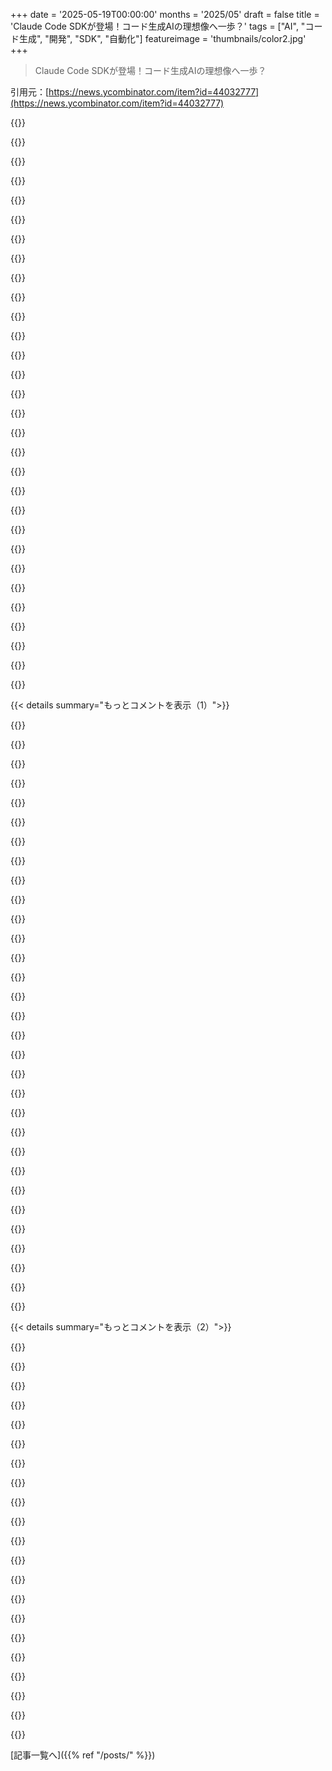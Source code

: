 +++
date = '2025-05-19T00:00:00'
months = '2025/05'
draft = false
title = 'Claude Code SDKが登場！コード生成AIの理想像へ一歩？'
tags = ["AI", "コード生成", "開発", "SDK", "自動化"]
featureimage = 'thumbnails/color2.jpg'
+++

> Claude Code SDKが登場！コード生成AIの理想像へ一歩？

引用元：[https://news.ycombinator.com/item?id=44032777](https://news.ycombinator.com/item?id=44032777)




{{<matomeQuote body="Claude Codeの進む方向、まさに俺がagentic coding toolに求めてた”unix toolish”な哲学だわ。初期プレビューから使ってるけど、方向性は見てきたよ。コーディングagentの”黄金”の最終形は、Feature Request（例えばJiraチケット）を渡したら、レビューとフィードバック用のPRを出してくれることなんだ。Cursorとかwindsurfとかは、ローカルエディタだから行き止まり。CIに入らないし。AI optimal usageのためにコードベースをツール化するなら、headlessな使い方ができる技術を目指すべき。Claude Codeはツール経由で自動化の一部として簡単に使えるのがデフォになった理由。（npmパッケージのCodexも同じ）。免責事項だけど、俺は企業がagent optimal usageのためにコードベースをツール化する手伝いしてるから、設定しやすいツールにバイアスあるかも。" userName="d_watt" createdAt="2025/05/19 18:43:35" color="#ff5733">}}




{{<matomeQuote body="その黄金の最終形はどうかな。俺の理想は、AIエージェントに囲まれた部屋で、コーディング、設計、テストとか全部任せて、俺は真ん中で指示、方向付け、趣味適用とかする感じ。会話だけで、キーボードは99%いらない。それが俺が望む未来であり、待ち遠しいね。" userName="jdmoreira" createdAt="2025/05/19 19:02:26" color="">}}




{{<matomeQuote body="これって俺だけ？それともミレニアルあるある？音声操作マジで嫌い。ボイスメッセージも嫌いだし、送るのも嫌い。AIエージェント10体に声で指示するなんて考えただけで冷や汗出るわ。頼むからキーボードと画面くれ、以上。" userName="Roritharr" createdAt="2025/05/19 19:26:27" color="">}}




{{<matomeQuote body="AIがJiraチケットの仕事を合理的なプルリクレベルでアウトソースできるようになったら、多くの企業マネージャーはオフショアチームを置いておく意味あるの？って本気で考えるようになるだろうね。" userName="pjmlp" createdAt="2025/05/19 20:54:45" color="">}}




{{<matomeQuote body="もしそれが未来なら、ソフトエンジニアは大幅削減ってこと？君が言ってるのって、一人テクニカルプロダクトマネージャーがいれば良いってことで、ソフトエンジニアチームはいらないってことだよね。" userName="csto12" createdAt="2025/05/19 20:17:36" color="">}}




{{<matomeQuote body="＞”黄金”の最終形はJiraチケット渡したらPR出す<br>君の言うことは分かるけど、別の言い方すれば、ソフト開発の一番魂がすり減る部分、つまりJiraチケットだけ残されるってどれだけ憂鬱なことか。" userName="andrewstuart" createdAt="2025/05/19 18:46:09" color="">}}




{{<matomeQuote body="俺ミレニアルだけど、音声コントロールは絶対使わない。人生で一度も使ったことないし、これからもしないことを願う。機械に話しかけて命令するってことに脳内のブロックがあるんだよね。まあ、期待通りに動かない時は盛大に罵詈雑言を浴びせるけど。" userName="forgotoldacc" createdAt="2025/05/20 03:52:04" color="">}}




{{<matomeQuote body="WhatsAppに唯一追加してほしいAI機能はボイスメッセージの文字起こしだけだな！" userName="mcintyre1994" createdAt="2025/05/20 02:22:15" color="">}}




{{<matomeQuote body="ここで言う聖杯みたいになってるのは、『ビジネスってのは一人の人間、つまりCEOがデスクに座って取引したり、仮想＆物理的なエージェントに会計、工場運営、R＆D管理、マーケティングキャンペーンとか全部指示するだけ』ってことみたいだね。それだけ。CEO一人、（多分）弁護士一人、あとは高額なAI/ロボティクス費用＝全てのビジネス。厄介な従業員に給料払う必要なし。それが究極の最終目標、彼らが望んでること。それは俺たちが望んでる未来？" userName="ryandrake" createdAt="2025/05/19 23:02:39" color="#ff33a1">}}




{{<matomeQuote body="1時間のミーティングで顎が痛くなるし、2時間で声枯れるわ。16時間タイピングしたりギター弾いたりしても、指が疲れたことなんてないけどね。うん、一日中話すより、クリックしたりタイピングしたりする方がいいな。" userName="Demiurge" createdAt="2025/05/20 04:36:43" color="">}}




{{<matomeQuote body="English, Spanish, Portuguese, Russianだけだよ。" userName="oezi" createdAt="2025/05/20 09:26:44" color="">}}




{{<matomeQuote body="違うね。コード生成エージェントの”黄金の”最終形態は、自分のマシン（あるいは好きなマシン）で動く、無料のオープンソースのコード生成エージェントだよ。ターミナルで実行するコマンド、例えばlsとかpsとかkillとか、それぞれにお金払うなんて想像できる？意味不明でしょ？うん、LLMsでも同じこと。僕は「プロプライエタリなLLMsを禁止しろ」って言ってるんじゃなくて、ハッカーたち（昔こういうサイト読んでたような人たちね）は、主なツールとして無料のオープンソースなものを持つべきだって言ってるんだ。" userName="dakiol" createdAt="2025/05/19 21:53:38" color="#785bff">}}




{{<matomeQuote body="あるいは、書かれるソフトウェアの量がものすごく増えるか。ソフトウェアを書くコストが下がれば、それに対する需要はおそらく上がるだろうしね…" userName="Wowfunhappy" createdAt="2025/05/19 20:32:01" color="#ff5c5c">}}




{{<matomeQuote body="何て言われてもいいけど、これはJIRAチケットを書く人たちに、実際に何を構築したいのかをよく考えて、明確に表現させるっていう素晴らしい副次効果があるだろうね。" userName="btbuildem" createdAt="2025/05/19 19:45:46" color="#ff33a1">}}




{{<matomeQuote body="価値のあるスキルは、創造性、センス、キュレーション、優先順位付けなんかになるだろうね。そういうスキルはエンジニアリングにも応用できる。Fabrice Bellardを偉大にしているのは何？テクニカルスキルだけじゃないと思うんだ。最も成功する人たちの何人かは、エンジニアの一部だろうけど、Steve Jobsタイプやアーティストみたいな人たちもいると思うな。" userName="jdmoreira" createdAt="2025/05/19 20:33:10" color="#ff33a1">}}




{{<matomeQuote body="もうそれできんじゃん？Aider CLIをGitHub actionに入れてissue作ったら動くようにすればええやん。" userName="k__" createdAt="2025/05/19 20:19:09" color="">}}




{{<matomeQuote body="個人的には製品をどうするか考えるのが楽しいとこなんだよね。計画立てるのは必要だけど、コード書くこと自体じゃなくて新しいもの作るのが喜び。コード自体が好きって人もいるのはわかるけど！" userName="d_watt" createdAt="2025/05/19 18:49:52" color="">}}




{{<matomeQuote body="ほとんどの会社はそういうレベルの開発者なんて気にしなくて、安いとこにオフショアするもんだよ。" userName="pjmlp" createdAt="2025/05/19 20:56:48" color="">}}




{{<matomeQuote body="Anthropicも今日似たようなのベータ版で発表したよ。これ見て。https://docs.anthropic.com/en/docs/claude-code/github-action..." userName="sync" createdAt="2025/05/19 19:32:18" color="#45d325">}}




{{<matomeQuote body="LLMは計画立てたり製品どうするか考えるのが人間より得意なんだよね。コード書いてもらうより、どんなコード書くかとかライブラリ何使うかとか、考えから漏れてる作業とか、そういう”調べる”フェーズをスキップするために使ってる感じだよ。" userName="TeMPOraL" createdAt="2025/05/19 21:17:40" color="#ff5733">}}




{{<matomeQuote body="＞コーディングAIの理想はFeature Request（Jiraとか）渡したらPR作ってくれること。Cursorとかはローカルだから行き止まり。それって最近のOpenAI codexの売り文句と一緒じゃない？ただ、レビュー見ると出力の質は”うーん”って感じだけどね。" userName="virgildotcodes" createdAt="2025/05/19 19:15:06" color="">}}




{{<matomeQuote body="基本スタートレックのコンピューターって感じだね。" userName="cortesoft" createdAt="2025/05/19 22:56:30" color="">}}




{{<matomeQuote body="AIエージェントは新しいオフショアだよ。これからの凄腕開発者は、顧客の要望や専門知識があって、AIを効率よく操れる人。人間同士だと情報伝達ロスあるから。数年後には一日30-50k行コード書く人とか出てきそう。俺は今AI2個で5-10k行だけど、20個動かすこと想像してみてよ。" userName="CuriouslyC" createdAt="2025/05/20 09:33:07" color="#785bff">}}




{{<matomeQuote body="これどうやって見つけたの？公式サイトのニュースには出てないのに。こういうの俺もすぐ知りたいわ！" userName="MattSayar" createdAt="2025/05/20 02:33:31" color="">}}




{{<matomeQuote body="思い出させてくれるね、20年。この世界に長くいると、RSIとかPTとかの合間の休憩が、手の健康維持に大事だって思うんだ。もちろんYMMVだけど、筋肉のスタミナじゃなくて、腱とか最終的には関節が問題になるんだよ。" userName="shermantanktop" createdAt="2025/05/20 06:03:19" color="">}}




{{<matomeQuote body="Claude CodeはコーディングにLLMを使う中で一番好きだな。でもさ、本当に必要なのはオープンソース版で、どのモデルも通せて、色々なモデルの回答を比較できるやつだと思うんだ。（Aiderとか他の選択肢はClaude Codeみたいに使いやすくないんだよ）これがAnthropicがやりたいことじゃないのはわかるけど、消費者としては、最高のモデルを使いたいだけで、エコシステムに縛られたくないんだ。" userName="Vanclief" createdAt="2025/05/19 21:18:57" color="#38d3d3">}}




{{<matomeQuote body="OpenAI codexが君が言ってることに一番近いんじゃないかな、あれはオープンソースで、どんなプロバイダーのモデルも使えるよ。今はまだclaude codeほど良くないけど、すぐ追いつくと思うね。<br>https://github.com/openai/codex/tree/main" userName="ayargz" createdAt="2025/05/19 22:16:59" color="#ff5c5c">}}




{{<matomeQuote body="OpenCodeプロジェクトに興味あるかもね。<br>https://github.com/opencode-ai/opencode<br>まだ開発中だけど、有望に見えるよ。" userName="jennings_hunter" createdAt="2025/05/20 13:05:08" color="#ff5c5c">}}




{{<matomeQuote body="＞（Aiderとか他の選択肢はClaude Codeみたいに使いやすくないんだよ）<br>Claude CodeはAiderより何が良いの？" userName="energy123" createdAt="2025/05/20 03:52:24" color="">}}




{{<matomeQuote body="質問だけどさ、それに同意するんだけど、その他のモデルってMCPサーバーで動くように学習する必要があるのかな？それともそれは問題ないの？" userName="greyman" createdAt="2025/05/20 11:16:13" color="">}}




{{< details summary="もっとコメントを表示（1）">}}

{{<matomeQuote body="最近ちょっと自慢しすぎてるんだけどさ。でも前のコメントで、Goで書いたまさに君が求めてるサービスについて書いてるからチェックしてみてよ。" userName="baalimago" createdAt="2025/05/20 06:21:52" color="">}}




{{<matomeQuote body="https://termineer.io/" userName="Semtexzv" createdAt="2025/05/21 09:47:57" color="#ff33a1">}}




{{<matomeQuote body="Claude CodeはMCPサーバーとして使えるから、ある程度はもうできるよ。" userName="pram" createdAt="2025/05/19 22:18:11" color="#ff5c5c">}}




{{<matomeQuote body="AiderはPythonとshell scriptingのサポートをずいぶん前からやってるんだよ[0]。最近スクリーキャスト[1]を作ったんだけど、130個もの新しいプログラミング言語のサポートを追加する取り組みの一環として、アドホックなbashスクリプトaiderも含んでるんだ。このアプローチがいかに強力か、雰囲気がわかるかもね。<br>[0] https://aider.chat/docs/scripting.html<br>[1] https://aider.chat/docs/recordings/tree-sitter-language-pack..." userName="anotherpaulg" createdAt="2025/05/19 19:51:41" color="#785bff">}}




{{<matomeQuote body="Aiderマジ最高。MCPsももうすぐ対応するらしいよ。開発ブランチでテスト中だけどね。そしたらPRとかチケットとか使って、信頼できるモデルでエンドツーエンドの開発ができるようになるんだ。" userName="hztar" createdAt="2025/05/19 21:22:36" color="#45d325">}}




{{<matomeQuote body="それ、すげー良いニュースじゃん！<br>俺もAiderマジ好きだし、それこそ今一番欲しい機能なんだよ。これで色々作れるようになるぞー！" userName="jacob019" createdAt="2025/05/19 23:25:18" color="">}}




{{<matomeQuote body="AiderをClaude Codeにどれくらい近づけられるかな？<br>てかさ、Claude CodeのUXは良かったんだけど、Gemini 2.5 Pro使ってるから結局使ってないんだよね。<br>コミットとかは別にいらないから、基本的にはClaude CodeみたいなUXが好きなんだよなー。どう思う？" userName="unshavedyak" createdAt="2025/05/19 20:33:16" color="">}}




{{<matomeQuote body="自動コミットはオフにできるぜ。" userName="m3kw9" createdAt="2025/05/19 23:32:49" color="#785bff">}}




{{<matomeQuote body="自動コミットはオフにできるけど、ファイルが勝手に変更されるのは止められないよ。Claude Codeの良いとこは、変更が適用される前にそれに対してフィードバックできるってことなんだ。" userName="CGamesPlay" createdAt="2025/05/20 02:51:02" color="#ff33a1">}}




{{<matomeQuote body="それってさ、/architectモードのそもそもの目的じゃね？<br>aiderが変更を適用して良いか聞いてくる前に、プロンプトの中で解決策を練り上げるんでしょ？" userName="mafro" createdAt="2025/05/20 02:55:29" color="">}}




{{<matomeQuote body="いや、さっき最新版のAiderで試してみたけど、architectモード有効なのに勝手に変更されちゃったよ。" userName="CGamesPlay" createdAt="2025/05/20 03:05:36" color="#38d3d3">}}




{{<matomeQuote body="これ見てみ。<br>https://aider.chat/docs/config/options.html#--auto-accept-ar..." userName="peterhadlaw" createdAt="2025/05/20 12:10:04" color="#38d3d3">}}




{{<matomeQuote body="なら/askモード使ってみなよ。<br>これでまだファイルが編集されちゃうなら、何かおかしいぜ。" userName="Imanari" createdAt="2025/05/20 05:31:11" color="#ff5733">}}




{{<matomeQuote body="自動コミットは別に良いと思うんだよね。だって簡単に元に戻せるから。<br>ただ、ちゃんとブランチ作ってるかは確認した方が良いけどね。" userName="m3kw9" createdAt="2025/05/20 13:24:42" color="">}}




{{<matomeQuote body="Aiderに洗練されたGitHub Actionsワークフローができたら．リポジトリにファイル置くだけでissuesからいろんなモデルと話せるようになって，マジ儲かるんじゃね？" userName="k__" createdAt="2025/05/19 20:23:07" color="">}}




{{<matomeQuote body="Claude Codeチームの追加情報だよ（http：／／latent．space／p／claude－code から）．トランスクリプトの要約ね．<br>－Anthropicの社員，無制限Claude使って一日平均6ドルだって<br>－どこでも使える”Linux”ユーティリティみたいなヘッドレス版Claude Code超いいね<br>－ユーザーが拡張できるプラットフォームとして<br>－今後のロードマップ：サンドボックス，ブランチ，プランニングとか<br>－Sonnet 3．7がずっと使えるエージェントモデルになるかも" userName="swyx" createdAt="2025/05/19 18:27:50" color="#ff33a1">}}




{{<matomeQuote body="”－Anthropicの社員，無制限Claude使って一日平均6ドルだって”についてね．リンク先には”Anthropic社内には一日で1000ドル以上使うエンジニアもいるらしい！”って書いてあるじゃん．<br>平均じゃなくて，P50とかP75とかP95の費用はどうなってるか知りたいよね？" userName="philosophty" createdAt="2025/05/19 18:56:04" color="#ff33a1">}}




{{<matomeQuote body="わかるー．それ知りたいね．どんな作業でそんなにお金かかるのかも．" userName="thesurlydev" createdAt="2025/05/19 19:33:32" color="">}}




{{<matomeQuote body="たぶん教えてくれないだろうから，聞かなかったよ．" userName="swyx" createdAt="2025/05/19 21:49:53" color="">}}




{{<matomeQuote body="俺の使い方が悪いのかな，でもClaude Codeを2時間使ったら簡単に20ドル以上かかっちゃうんだよ．個人プロジェクトには高すぎて使うのやめたわ．" userName="ipsum2" createdAt="2025/05/19 18:42:24" color="#45d325">}}




{{<matomeQuote body="前にコスト管理どうやってるかコメントしたことあるよ，よかったら見てね．https：／／news．ycombinator．com／item？id＝43737060" userName="jasonjmcghee" createdAt="2025/05/19 18:45:05" color="">}}




{{<matomeQuote body="でもそれって自分で頑張ってコスト下げてる場合だよね．Anthropicのエンジニアは無制限でタダで使えるんだから全然違うじゃん．<br>俺も昨日のポッドキャスト聞いて，一日6ドルって数字聞いた時二度見したわ．" userName="Wowfunhappy" createdAt="2025/05/19 21:13:54" color="">}}




{{<matomeQuote body="ClaudeのMaxプランにはClaude Codeもついてるんだよ．月100ドルは安くないけど，個人的には十分元取れてる気がする．" userName="d_watt" createdAt="2025/05/19 18:44:52" color="#ff33a1">}}




{{<matomeQuote body="ありがとう、参考になったよ。Claude Code試してみたけど、ポテンシャルは高いと思ったんだけどね、最低でも1日20ドルかかる感じだった。年間にすると3.6万ドル！　VCとか大企業なら良いかもだけど、サイドプロジェクトとか個人だとヤバい出費だよ。月100ドルなら全然違うけどね。だからMaxプランにアップグレードして試してみる。月100ドルで済むなら、かなり価値が変わってくるね。" userName="ttcbj" createdAt="2025/05/19 18:57:50" color="#785bff">}}




{{<matomeQuote body="これ、どういう意味？　Claude Codeが月100ドルで定額ってこと？　上限とかあるの？　月に100ドル分以上使ったらどうなるの？　公式サイト見てもよく分からないんだよね。<br>編集：自己解決したわ＞5時間ごとにClaude Codeでプロンプトを約50～200回送れるらしい。ヤバいね。これ、めちゃくちゃお得じゃん。" userName="buzzerbetrayed" createdAt="2025/05/19 19:53:18" color="#ff5733">}}




{{<matomeQuote body="これ、自分もめちゃくちゃ惹かれてるんだよね。唯一の願いは、VS Code Cline（みたいな拡張機能）から定額のClaudeにアクセスできたら最高なんだけどなー。それができれば完璧パッケージだよ。月100ドル＋APIクレジットで毎日いくらかかるのは、やっぱ高くなりそう。" userName="darkteflon" createdAt="2025/05/19 20:59:03" color="#ff5c5c">}}




{{<matomeQuote body="MaxプランになってからClaude Code、かなり使ってるけど、自分で上限に達したことは一度もないよ。" userName="adefa" createdAt="2025/05/20 00:25:08" color="#ff5c5c">}}




{{<matomeQuote body="もしかしたら、Anthropicのエンジニアは、その限界とか欠点を完全に理解してるから、あまり使わないのかもしれないね。" userName="davidcbc" createdAt="2025/05/20 15:41:01" color="">}}




{{<matomeQuote body="Claude Max Planを使ってみたらどう？　100ドルからだよ。" userName="sagarpatil" createdAt="2025/05/20 04:10:43" color="">}}




{{<matomeQuote body="最近の latent spaceポッドキャスト、めちゃ良いね。高いSNRでこれだけたくさんアウトプットしてる人、他に見当たらないよ。ここ10年くらいのあなたの仕事の量と価値にはマジで驚かされる。simonwとかgwernとかと比較してもね。再現するのは難しいだろうけど、他の人もあなたの生産性を見習えると良いね。" userName="big_toast" createdAt="2025/05/19 19:26:57" color="">}}

{{</details>}}




{{< details summary="もっとコメントを表示（2）">}}

{{<matomeQuote body="ありがとう、嬉しいよ:) 俺の原則はlearninpublic.orgにあるから良かったら見て。正直、もっと質×量上げたいけど、今のレベル保つだけでも大変なんだよね。ワークライフバランスとかストレスもヤバいし、みんなからの期待も半端ないからさ。" userName="swyx" createdAt="2025/05/19 21:35:50" color="">}}




{{<matomeQuote body="ポッドキャストってさあ、これの宣伝っぽくなかった？公平だった？" userName="shostack" createdAt="2025/05/20 03:26:53" color="">}}




{{<matomeQuote body="AIコードアシスタント作るなら、特定の基盤モデルに縛られるのは嫌だなあ。これ成功するのって、どのモデルも性能変わらなくなる場合だけじゃない？結局細かい違いや使い慣れたSDKで選ばれるようになるってことか。" userName="woah" createdAt="2025/05/19 18:53:05" color="#38d3d3">}}




{{<matomeQuote body="コマンドとか引数以外に、そんなに縛りはないでしょ。単に入力と出力だけじゃん。別のやつに簡単に切り替えられるか、ラップすればいいだけ。大したことないよ。" userName="ChadMoran" createdAt="2025/05/19 19:21:48" color="">}}




{{<matomeQuote body="”縛りガー”<br>今の段階だと、Claude Codeはagent coding分野での差別化要因だよ。<br>俺たちもAI code assistants作ってるけど、最初にClaude Code中心で作ろうとしてたんだ。<br>まだlock inとか気にする段階じゃないって。<br>一番良いものだけ使うんだからさ。" userName="ramoz" createdAt="2025/05/19 20:07:03" color="#38d3d3">}}




{{<matomeQuote body="Claude Codeって元々non-interactive modeとかで使えたし、UNIX command line utilityみたいに他のappsに組み込めたじゃん。<br>このSDK、今のところcommand line usageしかサポートしてないんだろ？それって既にあった機能と同じじゃない？何が新しいのかマジで分かんないんだけど。何か見落としてる？" userName="Wowfunhappy" createdAt="2025/05/19 21:16:09" color="#ff5733">}}




{{<matomeQuote body="Codebuff（https://www.codebuff.com/）もおすすめだよ。Claude Codeに匹敵するCLI code assistantで、token costsも結構節約できるんだ。（このprojectとは関係ないよ、ただのuser。）" userName="jiangplus" createdAt="2025/05/20 07:34:43" color="">}}




{{<matomeQuote body="＞ お客様は、以下の方法で当社のServicesにアクセスまたは使用すること、あるいは他者がアクセスまたは使用することを支援することはできません。<br>＞ 2. 当社のServicesと競合するproducts or servicesを開発するために、これにはartificial intelligenceまたはmachine learning algorithms or modelsを開発または訓練すること、あるいはServicesを再販することを含む。<br>誰か教えてくれない？general intelligenceと競合しないsoftware product or serviceって何？<br>intelligenceを売っておきながら、厳密に解釈すれば何も使っちゃダメってlegal termつけてるってどういうこと？<br>そんなにvague it’s unenforceable？<br>general intelligenceと競合するのに使えないなら、outputの所有権ってどうなるの？<br>これは単なる”lol nerd no one cares about the legal terms” thing？<br>If no one cares then why would they have a blanket prohibition on using the service？<br>We’re supposed to accept liability to lose a lawsuit just to accept their slop？<br>So many questions" userName="bionhoward" createdAt="2025/05/19 19:36:18" color="#ff5733">}}




{{<matomeQuote body="弁護士に好き放題言わせるとこうなるんだよ。" userName="ChadMoran" createdAt="2025/05/19 20:19:10" color="">}}




{{<matomeQuote body="artificialって単語をgeneralに変えたね、明らかに意味変わるじゃん。" userName="davidcbc" createdAt="2025/05/20 15:43:22" color="">}}




{{<matomeQuote body="特定のモデルに縛られちゃうとマジだめなんだよね。だってもしもっといいモデル（SOTA）が出ても、もう今のinfraに投資しちゃってたら動けなくなっちゃうじゃん。たとえ公開されても、そのモデルはそのCLI向けに特化して学習されてるから、たぶんうまく動かないよ。Codex CLI見てみろよ、Gemini 2.5 pro使えるけど、OpenAIモデルと比べてしょっちゅう固まるかエラー出すんだから。" userName="m3kw9" createdAt="2025/05/19 23:44:05" color="#ff5733">}}




{{<matomeQuote body="新しいGitHub action、まさに欲しかったやつなんだよ https://docs.anthropic.com/en/docs/claude-code/github-action... でもさ、Claude CodeのMax planでこれ使う方法ないっぽい？API keyしか受け付けないみたいだし。" userName="hosainnet" createdAt="2025/05/19 19:56:31" color="">}}




{{<matomeQuote body="これマジ最高！特にGitHub ActionsのissueとかPRとの連携[0]、これがまさに求めてたやつ！[0]: https://docs.anthropic.com/en/docs/claude-code/github-action..." userName="cube2222" createdAt="2025/05/19 19:55:55" color="">}}




{{<matomeQuote body="copilot経由でClaudeサポート始まったら試すわ。職場でそれ以外使えないんだよね。" userName="mirekrusin" createdAt="2025/05/19 19:49:36" color="">}}




{{<matomeQuote body="https://cloudcoding.ai/chat のいいUIでクラウド経由でこれ使えるよ。" userName="sean_" createdAt="2025/05/21 15:39:38" color="">}}




{{<matomeQuote body="https://cloudcoding.ai/ は似たようなClaude Code SDKをクラウドで使う方法だよ！" userName="sean_" createdAt="2025/05/21 15:33:43" color="">}}




{{<matomeQuote body="なんでこれcursorとかwindsurfに最初から入ってないんだろ？実際のところ、ほとんどのdevはそこで使うだろうに。" userName="bilater" createdAt="2025/05/20 18:45:59" color="">}}




{{<matomeQuote body="ClaudeはGeminiに完全に遅れをとったね。Geminiは100万トークンのセッションと、コードベース全部のzipファイルをアップロードできるから。" userName="andrewstuart" createdAt="2025/05/19 18:23:10" color="#ff5733">}}




{{<matomeQuote body="HNユーザーが色んなAIモデルについて、時間と共にどんな意見を持ってるか誰か分析した人いないかな。それどんな感じかマジ気になるわ。ますますGeminiとGoogleについてポジティブに話す人が増えてる気がする（最近Gemini使ってみて、自分もそう思う）。Bard（笑）とかGeminiはスタート遅れたけど、完全に追いついたと思うね。Gemini 3 vs GPT-5 vs Claude 4がマジ楽しみ！" userName="Sajarin" createdAt="2025/05/19 18:46:18" color="#45d325">}}




{{<matomeQuote body="Windsurf IDE使ってるから、主要なモデル全部使えるんだよね。主にPython、JS、HTML、CSS、Goとかやってる。自分の作業では、Claude 3.7がGemini 2.5とかChatGPT 4.1、4o、Deepseekとかよりほとんどの場合で性能いいと感じたわ。多分、自分のWindsurf環境だとGemini 2.5が性能制限されてるのかも。他の人の口コミとかベンチマークほど良くないから。あと、たまにLLMが難しいプロンプトに答えるの面倒がるみたいな「怠惰」を感じる時があるんだよね…たぶん負荷分散の結果かな。" userName="fallinditch" createdAt="2025/05/19 19:34:01" color="#785bff">}}

{{</details>}}



[記事一覧へ]({{% ref "/posts/" %}})
